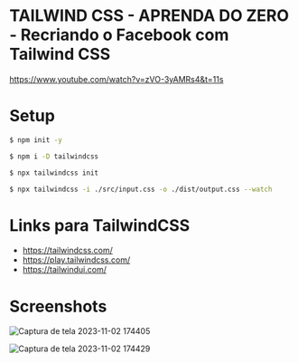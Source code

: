 # TAILWIND CSS - APRENDA DO ZERO - Recriando o Facebook com Tailwind CSS

https://www.youtube.com/watch?v=zVO-3yAMRs4&t=11s

# Setup

```bash
$ npm init -y
```

```bash
$ npm i -D tailwindcss
```

```bash
$ npx tailwindcss init
```

```bash
$ npx tailwindcss -i ./src/input.css -o ./dist/output.css --watch
```

# Links para TailwindCSS

- https://tailwindcss.com/
- https://play.tailwindcss.com/
- https://tailwindui.com/

# Screenshots

![Captura de tela 2023-11-02 174405](https://github.com/G5Olivieri/devclub-facebook-tailwind/assets/20903593/d29a5741-c294-447b-89e3-75fd55fa7c4a)

![Captura de tela 2023-11-02 174429](https://github.com/G5Olivieri/devclub-facebook-tailwind/assets/20903593/6c54e37d-9677-4214-b936-ed88d0d6a1a5)

